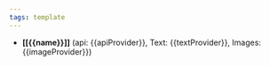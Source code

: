 ```yaml
---
tags: template
---
```

- **[[{{name}}]]** (api: {{apiProvider}}, Text: {{textProvider}}, Images: {{imageProvider}})